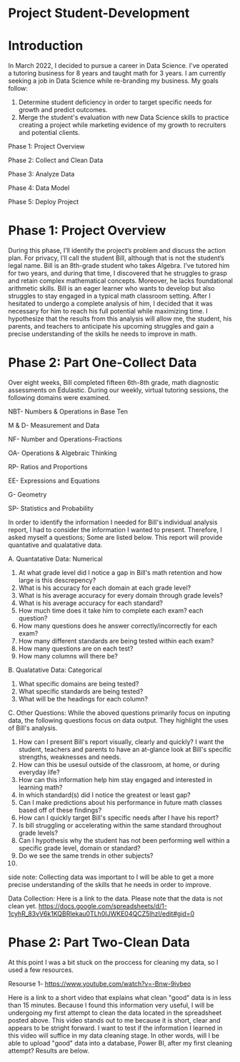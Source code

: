 # Project Student-Development
# Introduction
 In March 2022, I decided to pursue a career in Data Science. I've operated a tutoring business for 8 years and taught math for 3 years. I am currently seeking a job in Data Science while re-branding my business. My goals follow: 
1. Determine student deficiency in order to target specific needs for growth and predict outcomes. 
2. Merge the student's evaluation with new Data Science skills to practice creating a project while marketing evidence of my growth to recruiters and potential clients.

Phase 1: Project Overview

Phase 2: Collect and Clean Data

Phase 3: Analyze Data

Phase 4: Data Model

Phase 5: Deploy Project
# Phase 1: Project Overview
During this phase, I’ll identify the project’s problem and discuss the action plan. For privacy, I’ll call the student Bill, although that is not the student’s legal name. 
Bill is an 8th-grade student who takes Algebra. I’ve tutored him for two years, and during that time, I discovered that he struggles to grasp and retain complex mathematical concepts. Moreover, he lacks foundational arithmetic skills. Bill is an eager learner who wants to develop but also struggles to stay engaged in a typical math classroom setting. After I hesitated to undergo a complete analysis of him, I decided that it was necessary for him to reach his full potential while maximizing time. I hypothesize that the results from this analysis will allow me, the student, his parents, and teachers to anticipate his upcoming struggles and gain a precise understanding of the skills he needs to improve in math. 

# Phase 2: Part One-Collect Data
Over eight weeks, Bill completed fifteen 6th-8th grade, math diagnostic assessments on Edulastic. During our weekly, virtual tutoring sessions, the following domains were examined.

NBT- Numbers & Operations in Base Ten

M & D- Measurement and Data 

NF- Number and Operations-Fractions

OA- Operations & Algebraic Thinking 

RP- Ratios and Proportions 

EE- Expressions and Equations 

G- Geometry 

SP- Statistics and Probability 

In order to identify the information I needed for Bill's individual analysis report, I had to consider the information I wanted to present. Therefore, I asked myself a questions; Some are listed below. This report will provide quantative and qualatative data.

A. Quantatative Data: Numerical 

1. At what grade level did I notice a gap in Bill's math retention and how large is this descrepency? 
2. What is his accuracy for each domain at each grade level?
3. What is his average accuracy for every domain through grade levels?
4. What is his average accuracy for each standard?
5. How much time does it take him to complete each exam? each question?
6. How many questions does he answer correctly/incorrectly for each exam?
7. How many different standards are being tested within each exam?
8. How many questions are on each test?
9. How many columns will there be?


B. Qualatative Data: Categorical 

1. What specific domains are being tested?
2. What specific standards are being tested?
3. What will be the headings for each column?

C. Other Questions: While the aboved questions primarily focus on inputing data, the following questions focus on data output. They highlight the uses of Bill's analysis. 

1. How can I present Bill's report visually, clearly and quickly? I want the student, teachers and parents to have an at-glance look at Bill's specific strengths, weaknesses and needs. 
2. How can this be usesul outside of the classroom, at home, or during everyday life?
3. How can this information help him stay engaged and interested in learning math?
4. In which standard(s) did I notice the greatest or least gap?
5. Can I make predictions about his performance in future math classes based off of these findings?
6. How can I quickly target Bill's specific needs after I have his report?
7. Is bill struggling or accelerating within the same standard throughout grade levels?
8. Can I hypothesis why the student has not been performing well within a specific grade level, domain or standard?
9. Do we see the same trends in other subjects?
10. 
side note: Collecting data was important to I will be able to get a more precise understanding of the skills that he needs in order to improve.

Data Collection: Here is a link to the data. Please note that the data is not clean yet. https://docs.google.com/spreadsheets/d/1-1cyhR_83vV6k1KQBRlekau0TLh0IJWKE04QCZ5lhzI/edit#gid=0 

# Phase 2: Part Two-Clean Data
At this point I was a bit stuck on the proccess for cleaning my data, so I used a few resources.

Resourse 1- https://www.youtube.com/watch?v=-Bnw-9ivbeo

Here is a link to a short video that explains what clean "good" data is in less than 15 minutes. Because I found this information very useful, I will be undergoing my first attempt to clean the data located in the spreadsheet posted above. This video stands out to me because it is short, clear and appears to be stright forward. I want to test if the information I learned in this video will suffice in my data cleaning stage. In other words, will I be able to upload "good" data into a database, Power BI, after my first cleaning attempt? Results are below. 
